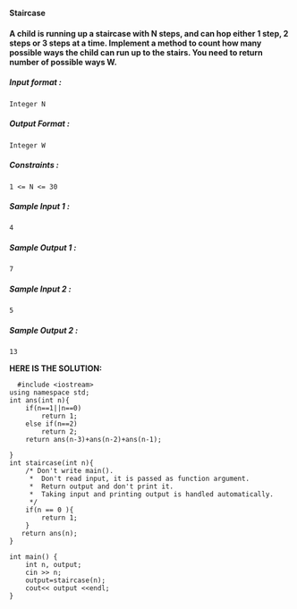 **Staircase**



#### A child is running up a staircase with N steps, and can hop either 1 step, 2 steps or 3 steps at a time. Implement a method to count how many possible ways the child can run up to the stairs. You need to return number of possible ways W.

##### Input format :

```
Integer N

```

##### Output Format :

```
Integer W

```

##### Constraints :

```
1 <= N <= 30

```

##### Sample Input 1 :

```
4

```

##### Sample Output 1 :

```
7

```

##### Sample Input 2 :

```
5

```

##### Sample Output 2 :

```
13
```

**HERE IS THE SOLUTION:**

      #include <iostream>
    using namespace std;
    int ans(int n){
        if(n==1||n==0)
        	return 1;
    	else if(n==2)
        	return 2;
     	return ans(n-3)+ans(n-2)+ans(n-1);
     
    }
    int staircase(int n){
        /* Don't write main().
         *  Don't read input, it is passed as function argument.
         *  Return output and don't print it.
         *  Taking input and printing output is handled automatically.
         */
        if(n == 0 ){
            return 1;
        }
       return ans(n);
    }
    
    int main() {
        int n, output;
        cin >> n;
        output=staircase(n);
        cout<< output <<endl;
    }



